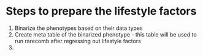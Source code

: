 # Steps to prepare the lifestyle factors

1. Binarize the phenotypes based on their data types
2. Create meta table of the binarized phenotype - this table will be used to run rarecomb after regressing out lifestyle factors
3. 